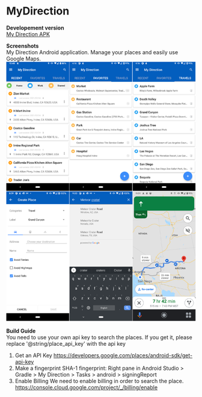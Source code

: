 # MyDirection

**Developement version**
<br><a id="raw-url" href="https://github.com/allwiz/MyDirection/blob/main/bin/net.allwiz.mydirection-v1.0.2-release.apk">My Direction APK</a>

**Screenshots**
<br>My Direction Android application. Manage your places and easily use Google Maps.
![alt text](https://github.com/allwiz/MyDirection/blob/main/doc/mydirection.app.screenshots.png "My Direction")

**Build Guide**
<br>You need to use your own api key to search the places. If you get it, please replace '@string/place_api_key' with the api key
1. Get an API Key
https://developers.google.com/places/android-sdk/get-api-key
2. Make a fingerprint
SHA-1 fingerprint: Right pane in Android Studio > Gradle > My Direction > Tasks > android > signingReport
3. Enable Billing
We need to enable billing in order to search the place.
https://console.cloud.google.com/project/_/billing/enable

